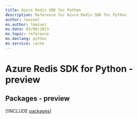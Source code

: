 ```yaml
---
title: Azure Redis SDK for Python
description: Reference for Azure Redis SDK for Python
author: lmazuel
ms.author: lmazuel
ms.data: 03/08/2023
ms.topic: reference
ms.devlang: python
ms.service: cache
---
```

# Azure Redis SDK for Python - preview
## Packages - preview
[!INCLUDE [packages](redis-index.md)]